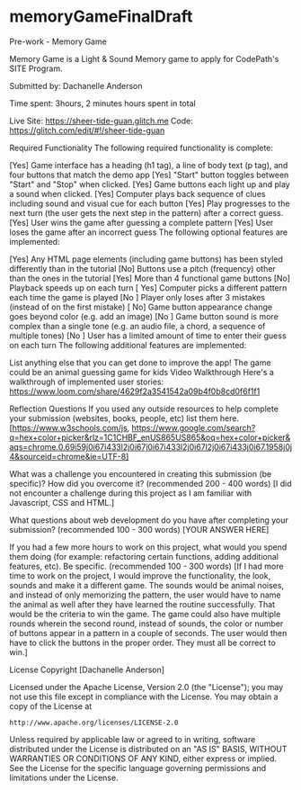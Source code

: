 # memoryGameFinalDraft
Pre-work - Memory Game

Memory Game is a Light & Sound Memory game to apply for CodePath's SITE Program.

Submitted by: Dachanelle Anderson

Time spent: 3hours, 2 minutes hours spent in total

Live Site: https://sheer-tide-guan.glitch.me
Code: https://glitch.com/edit/#!/sheer-tide-guan


Required Functionality
The following required functionality is complete:

[Yes] Game interface has a heading (h1 tag), a line of body text (p tag), and four buttons that match the demo app
[Yes] "Start" button toggles between "Start" and "Stop" when clicked.
[Yes] Game buttons each light up and play a sound when clicked.
[Yes] Computer plays back sequence of clues including sound and visual cue for each button
[Yes] Play progresses to the next turn (the user gets the next step in the pattern) after a correct guess.
[Yes] User wins the game after guessing a complete pattern
[Yes] User loses the game after an incorrect guess
The following optional features are implemented:

[Yes] Any HTML page elements (including game buttons) has been styled differently than in the tutorial
[No] Buttons use a pitch (frequency) other than the ones in the tutorial
[Yes] More than 4 functional game buttons
[No] Playback speeds up on each turn
[ Yes] Computer picks a different pattern each time the game is played
[No ] Player only loses after 3 mistakes (instead of on the first mistake)
[ No] Game button appearance change goes beyond color (e.g. add an image)
[No ] Game button sound is more complex than a single tone (e.g. an audio file, a chord, a sequence of multiple tones)
[No ] User has a limited amount of time to enter their guess on each turn
The following additional features are implemented:

 List anything else that you can get done to improve the app! The game could be an animal guessing game for kids
Video Walkthrough
Here's a walkthrough of implemented user stories: https://www.loom.com/share/4629f2a3541542a09b4f0b8cd0f6f1f1

Reflection Questions
If you used any outside resources to help complete your submission (websites, books, people, etc) list them here. [https://www.w3schools.com/js, https://www.google.com/search?q=hex+color+picker&rlz=1C1CHBF_enUS865US865&oq=hex+color+picker&aqs=chrome.0.69i59j0i67i433l2j0i67j0i67i433l2j0i67l2j0i67i433j0i67.1958j0j4&sourceid=chrome&ie=UTF-8]

What was a challenge you encountered in creating this submission (be specific)? How did you overcome it? (recommended 200 - 400 words) [I did not encounter a challenge during this project as I am familiar with Javascript, CSS and HTML.]

What questions about web development do you have after completing your submission? (recommended 100 - 300 words) [YOUR ANSWER HERE]

If you had a few more hours to work on this project, what would you spend them doing (for example: refactoring certain functions, adding additional features, etc). Be specific. (recommended 100 - 300 words) [If I had more time to work on the project, I would improve the functionality, the look, sounds and make it a different game. The sounds would be animal noises, and instead of only memorizing the pattern, the user would have to name the animal as well after they have learned the routine successfully. That would be the criteria to win the game. The game could also have multiple rounds wherein the second round, instead of sounds, the color or number of buttons appear in a pattern in a couple of seconds. The user would then have to click the buttons in the proper order. They must all be correct to win.]

License
Copyright [Dachanelle Anderson]

Licensed under the Apache License, Version 2.0 (the "License");
you may not use this file except in compliance with the License.
You may obtain a copy of the License at

    http://www.apache.org/licenses/LICENSE-2.0

Unless required by applicable law or agreed to in writing, software
distributed under the License is distributed on an "AS IS" BASIS,
WITHOUT WARRANTIES OR CONDITIONS OF ANY KIND, either express or implied.
See the License for the specific language governing permissions and
limitations under the License.
